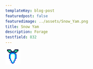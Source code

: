 ```yaml
---
templateKey: blog-post
featuredpost: false
featuredimage: ../assets/Snow_Yam.png
title: Snow Yam
description: Forage
testfield: 832
---
```

![Snow Yam](../assets/Snow_Yam.png)